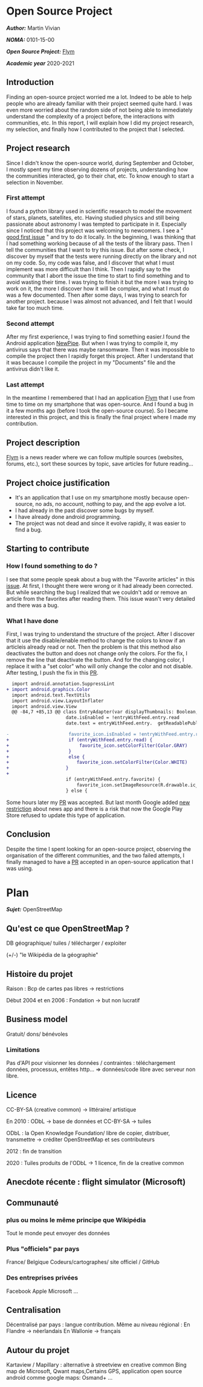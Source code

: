 # Open Source Project


***Author:*** Martin Vivian

***NOMA:*** 0101-15-00

***Open Source Project:*** [Flym](https://github.com/FredJul/Flym)

***Academic year*** 2020-2021


## Introduction
Finding an open-source project worried me a lot. Indeed to be able to help people who are already familiar with their project seemed quite hard. I was even more worried about the random side of not being able to immediately understand the complexity of a project before, the interactions with communities, etc. In this report, I will explain how I did my project research, my selection, and finally how I contributed to the project that I selected.

## Project research
Since I didn't know the open-source world, during September and October, I mostly spent my time observing dozens of projects, understanding how the communities interacted, go to their chat, etc. To know enough to start a selection in November.

### First attempt

I found a python library used in scientific research to model the movement of stars, planets, satellites, etc. 
Having studied physics and still being passionate about astronomy I was tempted to participate in it.
Especially since I noticed that this project was welcoming to newcomers. 
I see a " [good first issue](https://github.com/poliastro/poliastro/issues/1042) " and try to do it locally. 
In the beginning, I was thinking that I had something working because of all the tests of the library pass. 
Then I tell the communities that I want to try this issue. But after some check, I discover by myself that the tests
 were running directly on the library and not on my code. 
 So, my code was false, and I discover that what I must implement was more difficult than I think. 
 Then I rapidly say to the community that I abort the issue the time to start to find something and to avoid wasting their time. 
I was trying to finish it but the more I was trying to work on it, the more I discover how it will be complex, and what I must do was a few documented.
 Then after some days, I was trying to search for another project. because I was almost not advanced, and I felt that I would take far too much time.
   
### Second attempt
After my first experience, I was trying to find something easier.I found the Android application [NewPipe](https://github.com/TeamNewPipe/NewPipe).
But when I was trying to compile it, my antivirus says that there was maybe ransomware. Then it was impossible to compile the project then I rapidly forget this project.
After I understand that it was because I compile the project in my "Documents" file and the antivirus didn't like it.

### Last attempt
In the meantime 
I remembered that I had an application [Flym](https://github.com/FredJul/Flym) that I use from time to time on my smartphone that was open-source. 
And I found a bug in it a few months ago (before I took the open-source course). So I became interested in this project, and this is finally the final project where I made my contribution.

## Project description
[Flym](https://github.com/FredJul/Flym) is a news reader where we can follow multiple sources (websites, forums, etc.), sort these sources by topic, save articles for future reading...

## Project choice justification
* It's an application that I use on my smartphone mostly because open-source, no ads, no account, nothing to pay, and the app evolve a lot.
* I had already in the past discover some bugs by myself.
* I have already done android programming.
* The project was not dead and since it evolve rapidly, it was easier to find a bug.

## Starting to contribute

### How I found something to do ?
I see that some people speak about a bug with the "Favorite articles" in this [issue](https://github.com/FredJul/Flym/issues/723). 
At first, I thought there were wrong or it had already been corrected. But while searching the bug 
I realized that we couldn't add or remove an article from the favorites after reading them. This issue wasn't very detailed and there was a bug.

### What I have done
First, I was trying to understand the structure of the project. After I discover that it use the disable/enable method to change the colors to know if an articleis already read or not. Then the problem is that this method also deactivates the button and does not change only the colors.
For the fix, I remove the line that deactivate the button. And for the changing color, I replace it with a "set color" who will only change the color and not disable. After testing, I push the fix in this [PR](https://github.com/FredJul/Flym/pull/725).


```diff
  import android.annotation.SuppressLint
+ import android.graphics.Color
  import android.text.TextUtils
  import android.view.LayoutInflater
  import android.view.View
  @@ -84,7 +85,13 @@ class EntryAdapter(var displayThumbnails: Boolean,private val globalClickListen
                      date.isEnabled = !entryWithFeed.entry.read
                      date.text = entryWithFeed.entry.  getReadablePublicationDate(context)

-                      favorite_icon.isEnabled = !entryWithFeed.entry.read
+                      if (entryWithFeed.entry.read) {
+                          favorite_icon.setColorFilter(Color.GRAY)
+                      }
+                      else {
+                         favorite_icon.setColorFilter(Color.WHITE)
+                     }
+
                      if (entryWithFeed.entry.favorite) {
                          favorite_icon.setImageResource(R.drawable.ic_star_24dp)
                      } else {

```

Some hours later my [PR](https://github.com/FredJul/Flym/pull/725) was accepted. But last month Google added [new restriction](https://support.google.com/googleplay/android-developer/answer/10177647?visit_id=637410766788299017-71528281&rd=2#news) about news app and there is a risk that now the Google Play Store refused to update this type of application.

## Conclusion
Despite the time I spent looking for an open-source project, observing the organisation of the different communities, and the two failed attempts, I finally managed to have a [PR](https://github.com/FredJul/Flym/pull/725) accepted in an open-source application that I was using.


# Plan 

***Sujet:*** OpenStreetMap

## Qu'est ce que OpenStreetMap ?

DB géographique/ tuiles / télécharger / exploiter

(+/-) "le Wikipédia de la géographie"

## Histoire du projet

Raison : Bcp de cartes pas libres -> restrictions

Début 2004 et en 2006 : Fondation -> but non lucratif

## Business model
Gratuit/ dons/ bénévoles
### Limitations
Pas d'API pour visionner les données / contraintes : téléchargement données, processus, entêtes http...
=> données/code libre avec serveur non libre.

## Licence
CC-BY-SA (creative common) -> littéraire/ artistique

En 2010 : ODbL -> base de données et CC-BY-SA -> tuiles

ODbL : la Open Knowledge Foundation/ libre de copier, distribuer, transmettre  -> créditer OpenStreetMap et ses contributeurs

2012 : fin de transition

2020 : Tuiles produits de l'ODbL -> 1 licence, fin de la creative common

## Anecdote récente : flight simulator (Microsoft)
## Communauté
### plus ou moins le même principe que Wikipédia
Tout le monde peut envoyer des données

### Plus "officiels" par pays
France/ Belgique
Codeurs/cartographes/ site officiel / GitHub

### Des entreprises privées
Facebook 
Apple 
Microsoft ...

## Centralisation
Décentralisé par pays : langue contribution.
Même au niveau régional : 
En Flandre -> néerlandais
En Wallonie -> français 

## Autour du projet
Kartaview / Mapillary  : alternative à streetview en creative common
Bing map de Microsoft, Qwant maps,Certains GPS, application open source android comme google maps: Osmand+  ...